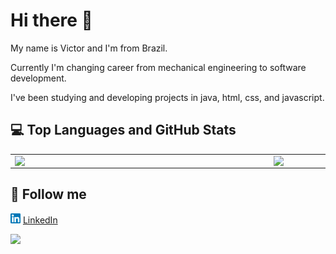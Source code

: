 # Hi there 👋

My name is Victor and I'm from Brazil. 

Currently I'm changing career from mechanical engineering to software development.

I've been studying and developing projects in java, html, css, and javascript. 

## :computer: Top Languages and GitHub Stats 

<center>
<table>
    <tr>
        <td><img width="400px" align="left" src="https://github-readme-stats.vercel.app/api/top-langs/?username=victorloboc&hide=html&layout=compact&theme=buefy" /></td>
        <td><img width="450px" align="left" src="https://github-readme-stats.vercel.app/api?username=victorloboc&theme=buefy"/></td>
    </tr>   
</table>
</center>

## :iphone: Follow me

<a href="https://www.linkedin.com/in/victorhlcorreia/"><img src="https://raw.githubusercontent.com/victorloboc/victorloboc/main/linkedin.png" width="16"></img></a> [LinkedIn](https://www.linkedin.com/in/victorhlcorreia/)


![](https://komarev.com/ghpvc/?username=victorloboc&color=blue&style=flat)
